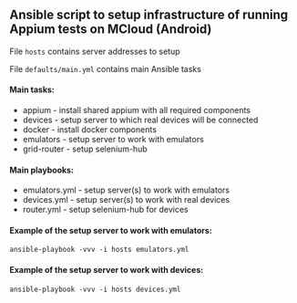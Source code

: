 ## Ansible script to setup infrastructure of running Appium tests on MCloud (Android)

File `hosts` contains server addresses to setup

File `defaults/main.yml` contains main Ansible tasks

#### Main tasks:
 *  appium - install shared appium with all required components
 *  devices - setup server to which real devices will be connected
 *  docker - install docker components
 *  emulators - setup server to work with emulators
 *  grid-router - setup selenium-hub

#### Main playbooks:
 *  emulators.yml - setup server(s) to work with emulators
 *  devices.yml - setup server(s) to work with real devices
 *  router.yml - setup selenium-hub for devices

#### Example of the setup server to work with emulators:
`ansible-playbook -vvv -i hosts emulators.yml`

#### Example of the setup server to work with devices:
`ansible-playbook -vvv -i hosts devices.yml`
